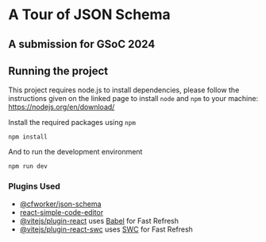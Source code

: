 # A Tour of JSON Schema
## A submission for GSoC 2024

## Running the project

This project requires node.js to install dependencies, please follow the instructions given on the linked page to install `node` and `npm` to your machine: https://nodejs.org/en/download/

Install the required packages using `npm`

```
npm install
```

And to run the development environment
```
npm run dev
```

### Plugins Used
- [@cfworker/json-schema](https://www.npmjs.com/package/@cfworker/json-schema)
- [react-simple-code-editor](https://www.npmjs.com/package/react-simple-code-editor)
- [@vitejs/plugin-react](https://github.com/vitejs/vite-plugin-react/blob/main/packages/plugin-react/README.md) uses [Babel](https://babeljs.io/) for Fast Refresh
- [@vitejs/plugin-react-swc](https://github.com/vitejs/vite-plugin-react-swc) uses [SWC](https://swc.rs/) for Fast Refresh
